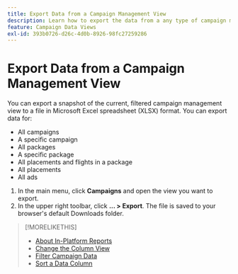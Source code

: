 ```yaml
---
title: Export Data from a Campaign Management View
description: Learn how to export the data from a any type of campaign management view to a spreadsheet file.
feature: Campaign Data Views
exl-id: 393b0726-d26c-4d0b-8926-98fc27259286
---
```

# Export Data from a Campaign Management View

You can export a snapshot of the current, filtered campaign management view to a file in Microsoft Excel spreadsheet (XLSX) format. You can export data for:

* All campaigns
* A specific campaign
* All packages
* A specific package
* All placements and flights in a package
* All placements
* All ads

1. In the main menu, click **Campaigns** and open the view you want to export.
1. In the upper right toolbar, click  **... > Export**.
     The file is saved to your browser's default Downloads folder.

>[!MORELIKETHIS]
>
>* [About In-Platform Reports](campaign-reports-about.md)
>* [Change the Column View](column-view-change.md)
>* [Filter Campaign Data](campaign-data-filter.md)
>* [Sort a Data Column](campaign-data-sort.md)
